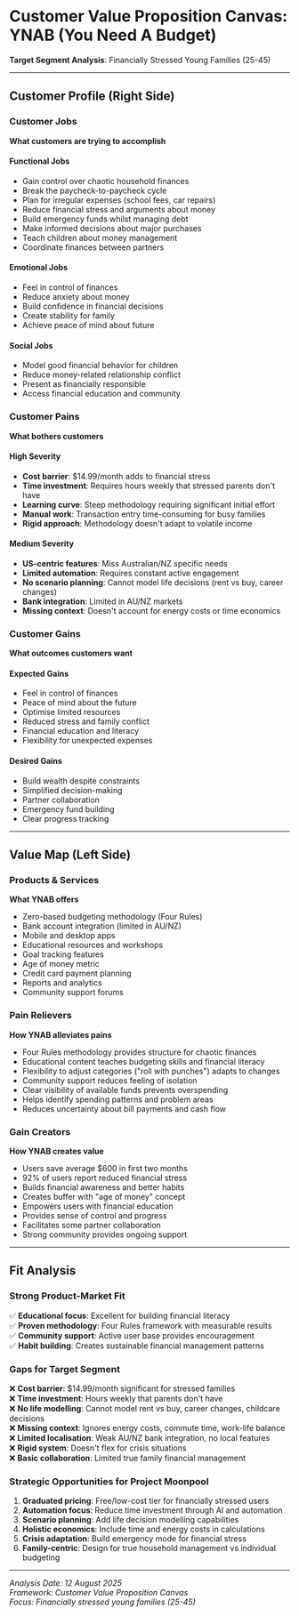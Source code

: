 # Customer Value Proposition Canvas: YNAB (You Need A Budget)

**Target Segment Analysis**: Financially Stressed Young Families (25-45)

---

## Customer Profile (Right Side)

### Customer Jobs
**What customers are trying to accomplish**

#### Functional Jobs
- Gain control over chaotic household finances
- Break the paycheck-to-paycheck cycle
- Plan for irregular expenses (school fees, car repairs)
- Reduce financial stress and arguments about money
- Build emergency funds whilst managing debt
- Make informed decisions about major purchases
- Teach children about money management
- Coordinate finances between partners

#### Emotional Jobs
- Feel in control of finances
- Reduce anxiety about money
- Build confidence in financial decisions
- Create stability for family
- Achieve peace of mind about future

#### Social Jobs
- Model good financial behavior for children
- Reduce money-related relationship conflict
- Present as financially responsible
- Access financial education and community

### Customer Pains
**What bothers customers**

#### High Severity
- **Cost barrier**: $14.99/month adds to financial stress
- **Time investment**: Requires hours weekly that stressed parents don't have
- **Learning curve**: Steep methodology requiring significant initial effort
- **Manual work**: Transaction entry time-consuming for busy families
- **Rigid approach**: Methodology doesn't adapt to volatile income

#### Medium Severity
- **US-centric features**: Miss Australian/NZ specific needs
- **Limited automation**: Requires constant active engagement
- **No scenario planning**: Cannot model life decisions (rent vs buy, career changes)
- **Bank integration**: Limited in AU/NZ markets
- **Missing context**: Doesn't account for energy costs or time economics

### Customer Gains
**What outcomes customers want**

#### Expected Gains
- Feel in control of finances
- Peace of mind about the future
- Optimise limited resources
- Reduced stress and family conflict
- Financial education and literacy
- Flexibility for unexpected expenses

#### Desired Gains
- Build wealth despite constraints
- Simplified decision-making
- Partner collaboration
- Emergency fund building
- Clear progress tracking

---

## Value Map (Left Side)

### Products & Services
**What YNAB offers**

- Zero-based budgeting methodology (Four Rules)
- Bank account integration (limited in AU/NZ)
- Mobile and desktop apps
- Educational resources and workshops
- Goal tracking features
- Age of money metric
- Credit card payment planning
- Reports and analytics
- Community support forums

### Pain Relievers
**How YNAB alleviates pains**

- Four Rules methodology provides structure for chaotic finances
- Educational content teaches budgeting skills and financial literacy
- Flexibility to adjust categories ("roll with punches") adapts to changes
- Community support reduces feeling of isolation
- Clear visibility of available funds prevents overspending
- Helps identify spending patterns and problem areas
- Reduces uncertainty about bill payments and cash flow

### Gain Creators
**How YNAB creates value**

- Users save average $600 in first two months
- 92% of users report reduced financial stress
- Builds financial awareness and better habits
- Creates buffer with "age of money" concept
- Empowers users with financial education
- Provides sense of control and progress
- Facilitates some partner collaboration
- Strong community provides ongoing support

---

## Fit Analysis

### Strong Product-Market Fit
✅ **Educational focus**: Excellent for building financial literacy  
✅ **Proven methodology**: Four Rules framework with measurable results  
✅ **Community support**: Active user base provides encouragement  
✅ **Habit building**: Creates sustainable financial management patterns  

### Gaps for Target Segment
❌ **Cost barrier**: $14.99/month significant for stressed families  
❌ **Time investment**: Hours weekly that parents don't have  
❌ **No life modelling**: Cannot model rent vs buy, career changes, childcare decisions  
❌ **Missing context**: Ignores energy costs, commute time, work-life balance  
❌ **Limited localisation**: Weak AU/NZ bank integration, no local features  
❌ **Rigid system**: Doesn't flex for crisis situations  
❌ **Basic collaboration**: Limited true family financial management  

### Strategic Opportunities for Project Moonpool
1. **Graduated pricing**: Free/low-cost tier for financially stressed users
2. **Automation focus**: Reduce time investment through AI and automation
3. **Scenario planning**: Add life decision modelling capabilities
4. **Holistic economics**: Include time and energy costs in calculations
5. **Crisis adaptation**: Build emergency mode for financial stress
6. **Family-centric**: Design for true household management vs individual budgeting

---

*Analysis Date: 12 August 2025*  
*Framework: Customer Value Proposition Canvas*  
*Focus: Financially stressed young families (25-45)*